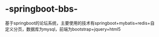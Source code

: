 # -springboot-bbs-
基于springboot的论坛系统，主要使用的技术有springboot+mybatis+redis+自定义分页，数据库为mysql，前端为bootstrap+jquery+html5
